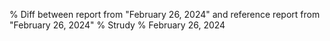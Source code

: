 % Diff between report from "February 26, 2024" and reference report from "February 26, 2024"
% Strudy
% February 26, 2024


